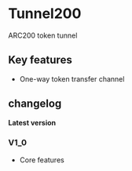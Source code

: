 # Tunnel200

ARC200 token tunnel

## Key features

- One-way token transfer channel

## changelog

**Latest version**

### V1_0

- Core features
